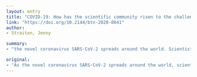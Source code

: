 ```yaml
---
layout: entry
title: "COVID-19: How has the scientific community risen to the challenge?"
link: "https://doi.org/10.2144/btn-2020-0041"
author:
- Straiton, Jenny

summary:
- "the novel coronavirus SARS-CoV-2 spreads around the world. Scientists have raced to develop vaccines and tests to curb the infection. the novel virus has spread to the world and spreads across the globe. scientists are developing tests and vaccines to curb it.. Corona virus SARS - CoV-2 is a virus that spreads worldwide. It is hoped to spread spread across the world as the virus spreads."

original:
- "As the novel coronavirus SARS-CoV-2 spreads around the world, scientists have raced to develop vaccines and tests in order to curb the infection."
---
```


